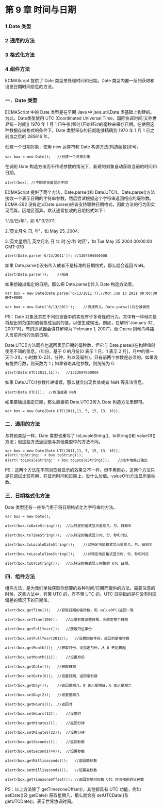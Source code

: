 
# 第 9 章 时间与日期



### 1.Date 类型

### 2.通用的方法

### 3.格式化方法

### 4.组件方法


ECMAScript 提供了 Date 类型来处理时间和日期。Date 类型内置一系列获取和设置日期时间信息的方法。

### 一．Date 类型

ECMAScript 中的 Date 类型是在早期 Java 中 java.util.Date 类基础上构建的。为此，Date类型使用 UTC (Coordinated Universal Time，国际协调时间[又称世界统一时间]) 1970 年 1 月 1 日午夜(零时)开始经过的毫秒来保存日期。在使用这种数据存储格式的条件下，Date 类型保存的日期能够精确到 1970 年 1 月 1 日之前或之后的 285616 年。

创建一个日期对象，使用 new 运算符和 Date 构造方法(构造函数)即可。


```
var box = new Date();	//创建一个日期对象
```


在调用 Date 构造方法而不传递参数的情况下，新建的对象自动获取当前的时间和日期。


```
alert(box);	//不同浏览器显示不同
```


ECMAScript 提供了两个方法，Date.parse()和 Date.UTC()。Date.parse()方法接收一个表示日期的字符串参数，然后尝试根据这个字符串返回相应的毫秒数。ECMA-262 没有定义Date.parse()应该支持哪种日期格式，因此方法的行为因实现而异，因地区而异。默认通常接收的日期格式如下：

1.'月/日/年'，如 6/13/2011; 

2.'英文月名 日, 年'，如 May 25, 2004;

3.'英文星期几 英文月名 日 年 时:分:秒 时区'，如 Tue May 25 2004 00:00:00 GMT-070


```
alert(Date.parse('6/13/2011'));	//1307894400000
```


如果 Date.parse()没有传入或者不是标准的日期格式，那么就会返回 NaN。


```
alert(Date.parse());	//NaN
```


如果想输出指定的日期，那么把 Date.parse()传入 Date 构造方法里。
```
var box = new Date(Date.parse('6/13/2011'));//Mon Jun 13 2011 00:00:00 GMT+0800

var box = new Date('6/13/2011');	//直接传入，Date.parse()后台被调用
```


PS：Date 对象及其在不同浏览器中的实现有许多奇怪的行为。其中有一种倾向是将超出的范围的值替换成当前的值，以便生成输出。例如，在解析“January 32, 2007”时，有的浏览器会讲其解释为“February 1, 2007”。而 Opera 则倾向与插入当前月份的当前日期。

Date.UTC()方法同样也返回表示日期的毫秒数，但它与 Date.parse()在构建值时使用不同的信息。(年份，基于 0 的月份[0 表示 1 月，1 表示 2 月]，月中的哪一天[1-31]，小时数[0-23]，分钟，秒以及毫秒)。只有前两个参数是必须的。如果没有提供月数，则天数为 1；如果省略其他参数，则统统为 0.


```
alert(Date.UTC(2011,11));	//1322697600000
```


如果 Date.UTC()参数传递错误，那么就会出现负值或者 NaN 等非法信息。


```
alert(Date.UTC());	//负值或者 NaN
```


如果要输出指定日期，那么直接把 Date.UTC()传入 Date 构造方法里即可。 
```
var box = new Date(Date.UTC(2011,11, 5, 15, 13, 16));
```



### 二．通用的方法

与其他类型一样，Date 类型也重写了 toLocaleString()、toString()和 valueOf()方法；但这些方法返回值与其他类型中的方法不同。


```
var box = new Date(Date.UTC(2011,11, 5, 15, 13, 16)); alert('toString:' + box.toString());
alert('toLocaleString:' + box.toLocaleString());	//按本地格式输出
```


PS：这两个方法在不同浏览器显示的效果又不一样，但不用担心，这两个方法只是在调试比较有用，在显示时间和日期上，没什么价值。valueOf()方法显示毫秒数。


### 三．日期格式化方法

Date 类型还有一些专门用于将日期格式化为字符串的方法。


```
var box = new Date();

alert(box.toDateString());	//以特定的格式显示星期几、月、日和年

alert(box.toTimeString());	//以特定的格式显示时、分、秒和时区

alert(box.toLocaleDateString());	//以特定地区格式显示星期几、月、日和年

alert(box.toLocaleTimeString());	//以特定地区格式显示时、分、秒和时区

alert(box.toUTCString());	//以特定的格式显示完整的 UTC 日期。
```





### 四．组件方法

组件方法，是为我们单独获取你想要的各种时间/日期而提供的方法。需要注意的时候，这些方法中，有带 UTC 的，有不带 UTC 的。UTC 日期指的是在没有时区偏差的情况下的日期值。



```
alert(box.getTime());	//获取日期的毫秒数，和 valueOf()返回一致

alert(box.setTime(100));	//以毫秒数设置日期，会改变整个日期

alert(box.getFullYear());	//获取四位年份

alert(box.setFullYear(2012));	//设置四位年份，返回的是毫秒数

alert(box.getMonth());	//获取月份，没指定月份，从 0 开始算起

alert(box.setMonth(11));	//设置月份

alert(box.getDate());	//获取日期

alert(box.setDate(8));	//设置日期，返回毫秒数

alert(box.getDay());	//返回星期几，0 表示星期日，6 表示星期六

alert(box.setDay(2));	//设置星期几

alert(box.getHours());	//返回时

alert(box.setHours(12));	//设置时

alert(box.getMinutes());	//返回分钟

alert(box.setMinutes(22));	//设置分钟

alert(box.getSeconds());	//返回秒数

alert(box.setSeconds(44));	//设置秒数

alert(box.getMilliseconds());	//返回毫秒数

alert(box.setMilliseconds());	//设置毫秒数

alert(box.getTimezoneOffset());	//返回本地时间和 UTC 时间相差的分钟数
```

PS：以上方法除了 getTimezoneOffset()，其他都具有 UTC 功能，例如 setDate()及 getDate() 获取星期几，那么就会有 setUTCDate()及 getUTCDate()。表示世界协调时间。












